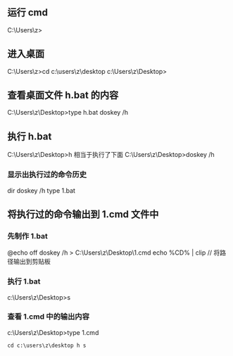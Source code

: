 ## 运行 cmd
C:\Users\z>

## 进入桌面
C:\Users\z>cd c:\users\z\desktop
c:\Users\z\Desktop>

## 查看桌面文件 h.bat 的内容
C:\Users\z\Desktop>type h.bat
doskey /h

## 执行 h.bat
C:\Users\z\Desktop>h
相当于执行了下面
C:\Users\z\Desktop>doskey /h

### 显示出执行过的命令历史
dir
doskey /h
type 1.bat

## 将执行过的命令输出到 1.cmd 文件中

### 先制作 1.bat

@echo off
doskey /h > C:\Users\z\Desktop\1.cmd
echo %CD% | clip
// 将路径输出到剪贴板

### 执行 1.bat
c:\Users\z\Desktop>s

### 查看 1.cmd 中的输出内容
c:\Users\z\Desktop>type 1.cmd

`cd c:\users\z\desktop
h
s`
